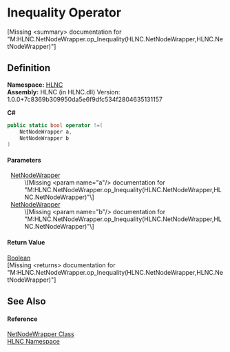 # Inequality Operator


\[Missing &lt;summary&gt; documentation for "M:HLNC.NetNodeWrapper.op_Inequality(HLNC.NetNodeWrapper,HLNC.NetNodeWrapper)"\]



## Definition
**Namespace:** <a href="N_HLNC">HLNC</a>  
**Assembly:** HLNC (in HLNC.dll) Version: 1.0.0+7c8369b309950da5e6f9dfc534f2804635131157

**C#**
``` C#
public static bool operator !=(
	NetNodeWrapper a,
	NetNodeWrapper b
)
```



#### Parameters
<dl><dt>  <a href="T_HLNC_NetNodeWrapper">NetNodeWrapper</a></dt><dd>\[Missing &lt;param name="a"/&gt; documentation for "M:HLNC.NetNodeWrapper.op_Inequality(HLNC.NetNodeWrapper,HLNC.NetNodeWrapper)"\]</dd><dt>  <a href="T_HLNC_NetNodeWrapper">NetNodeWrapper</a></dt><dd>\[Missing &lt;param name="b"/&gt; documentation for "M:HLNC.NetNodeWrapper.op_Inequality(HLNC.NetNodeWrapper,HLNC.NetNodeWrapper)"\]</dd></dl>

#### Return Value
<a href="https://learn.microsoft.com/dotnet/api/system.boolean" target="_blank" rel="noopener noreferrer">Boolean</a>  
\[Missing &lt;returns&gt; documentation for "M:HLNC.NetNodeWrapper.op_Inequality(HLNC.NetNodeWrapper,HLNC.NetNodeWrapper)"\]

## See Also


#### Reference
<a href="T_HLNC_NetNodeWrapper">NetNodeWrapper Class</a>  
<a href="N_HLNC">HLNC Namespace</a>  
